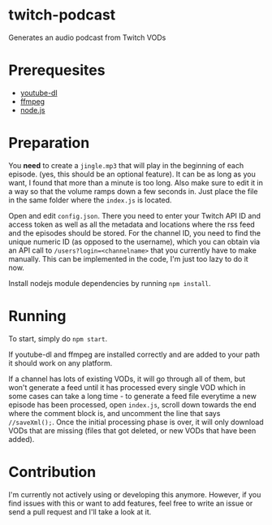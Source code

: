 # twitch-podcast
Generates an audio podcast from Twitch VODs

# Prerequesites
- [youtube-dl](https://github.com/ytdl-org/youtube-dl)
- [ffmpeg](https://ffmpeg.org/download.html)
- [node.js](https://nodejs.org/)

# Preparation
You **need** to create a `jingle.mp3` that will play in the beginning of each episode. (yes, this should be an optional feature). It can be as long as you want, I found that more than a minute is too long. Also make sure to edit it in a way so that the volume ramps down a few seconds in. Just place the file in the same folder where the `index.js` is located.

Open and edit `config.json`. There you need to enter your Twitch API ID and access token as well as all the metadata and locations where the rss feed and the episodes should be stored.
For the channel ID, you need to find the unique numeric ID (as opposed to the username), which you can obtain via an API call to `/users?login=<channelname>` that you currently have to make manually. This can be implemented in the code, I'm just too lazy to do it now.

Install nodejs module dependencies by running `npm install`.

# Running

To start, simply do `npm start`.

If youtube-dl and ffmpeg are installed correctly and are added to your path it should work on any platform.

If a channel has lots of existing VODs, it will go through all of them, but won't generate a feed until it has processed every single VOD which in some cases can take a long time - to generate a feed file everytime a new episode has been processed, open `index.js`, scroll down towards the end where the comment block is, and uncomment the line that says `//saveXml();`. Once the initial processing phase is over, it will only download VODs that are missing (files that got deleted, or new VODs that have been added).

# Contribution
I'm currently not actively using or developing this anymore. However, if you find issues with this or want to add features, feel free to write an issue or send a pull request and I'll take a look at it.